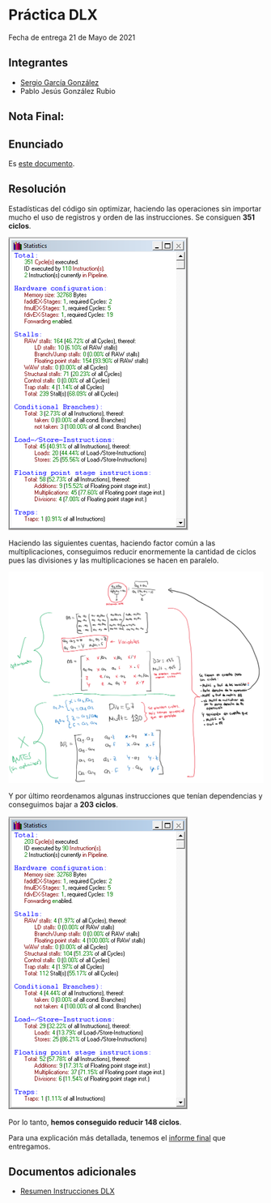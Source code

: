 # Práctica DLX

Fecha de entrega 21 de Mayo de 2021

## Integrantes

* [Sergio García González](https://github.com/AnOrdinaryUsser)
* Pablo Jesús González Rubio

## Nota Final:

## Enunciado

Es [este documento](docs/Enunciado.pdf).

## Resolución

Estadísticas del código sin optimizar, haciendo las operaciones sin importar mucho el uso de registros y orden de las instrucciones. Se consiguen **351 ciclos**.

![Estadísticas sin optimizar](img/statsNoOpti.png)

Haciendo las siguientes cuentas, haciendo factor común a las multiplicaciones, conseguimos reducir enormemente la cantidad de ciclos pues las divisiones y las multiplicaciones se hacen en paralelo.

![Cuentas](img/cuentas.png)

Y por último reordenamos algunas instrucciones que tenían dependencias y conseguimos bajar a **203 ciclos**.

![Estadísticas optimizadas](img/statsOpti.png)

Por lo tanto, **hemos conseguido reducir 148 ciclos**.

Para una explicación más detallada, tenemos el [informe final](docs/InformeFinal.pdf) que entregamos.

## Documentos adicionales

* [Resumen Instrucciones DLX](docs/ResumenInstruccionesDLX.pdf)
